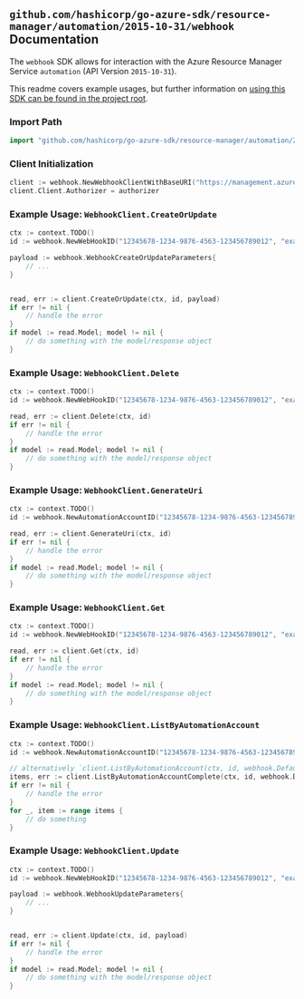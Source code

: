 
## `github.com/hashicorp/go-azure-sdk/resource-manager/automation/2015-10-31/webhook` Documentation

The `webhook` SDK allows for interaction with the Azure Resource Manager Service `automation` (API Version `2015-10-31`).

This readme covers example usages, but further information on [using this SDK can be found in the project root](https://github.com/hashicorp/go-azure-sdk/tree/main/docs).

### Import Path

```go
import "github.com/hashicorp/go-azure-sdk/resource-manager/automation/2015-10-31/webhook"
```


### Client Initialization

```go
client := webhook.NewWebhookClientWithBaseURI("https://management.azure.com")
client.Client.Authorizer = authorizer
```


### Example Usage: `WebhookClient.CreateOrUpdate`

```go
ctx := context.TODO()
id := webhook.NewWebHookID("12345678-1234-9876-4563-123456789012", "example-resource-group", "automationAccountValue", "webHookValue")

payload := webhook.WebhookCreateOrUpdateParameters{
	// ...
}


read, err := client.CreateOrUpdate(ctx, id, payload)
if err != nil {
	// handle the error
}
if model := read.Model; model != nil {
	// do something with the model/response object
}
```


### Example Usage: `WebhookClient.Delete`

```go
ctx := context.TODO()
id := webhook.NewWebHookID("12345678-1234-9876-4563-123456789012", "example-resource-group", "automationAccountValue", "webHookValue")

read, err := client.Delete(ctx, id)
if err != nil {
	// handle the error
}
if model := read.Model; model != nil {
	// do something with the model/response object
}
```


### Example Usage: `WebhookClient.GenerateUri`

```go
ctx := context.TODO()
id := webhook.NewAutomationAccountID("12345678-1234-9876-4563-123456789012", "example-resource-group", "automationAccountValue")

read, err := client.GenerateUri(ctx, id)
if err != nil {
	// handle the error
}
if model := read.Model; model != nil {
	// do something with the model/response object
}
```


### Example Usage: `WebhookClient.Get`

```go
ctx := context.TODO()
id := webhook.NewWebHookID("12345678-1234-9876-4563-123456789012", "example-resource-group", "automationAccountValue", "webHookValue")

read, err := client.Get(ctx, id)
if err != nil {
	// handle the error
}
if model := read.Model; model != nil {
	// do something with the model/response object
}
```


### Example Usage: `WebhookClient.ListByAutomationAccount`

```go
ctx := context.TODO()
id := webhook.NewAutomationAccountID("12345678-1234-9876-4563-123456789012", "example-resource-group", "automationAccountValue")

// alternatively `client.ListByAutomationAccount(ctx, id, webhook.DefaultListByAutomationAccountOperationOptions())` can be used to do batched pagination
items, err := client.ListByAutomationAccountComplete(ctx, id, webhook.DefaultListByAutomationAccountOperationOptions())
if err != nil {
	// handle the error
}
for _, item := range items {
	// do something
}
```


### Example Usage: `WebhookClient.Update`

```go
ctx := context.TODO()
id := webhook.NewWebHookID("12345678-1234-9876-4563-123456789012", "example-resource-group", "automationAccountValue", "webHookValue")

payload := webhook.WebhookUpdateParameters{
	// ...
}


read, err := client.Update(ctx, id, payload)
if err != nil {
	// handle the error
}
if model := read.Model; model != nil {
	// do something with the model/response object
}
```
